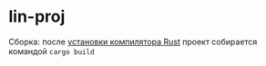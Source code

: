 # lin-proj

Сборка: после [установки компилятора Rust](https://www.rust-lang.org/tools/install) проект собирается командой `cargo build`
